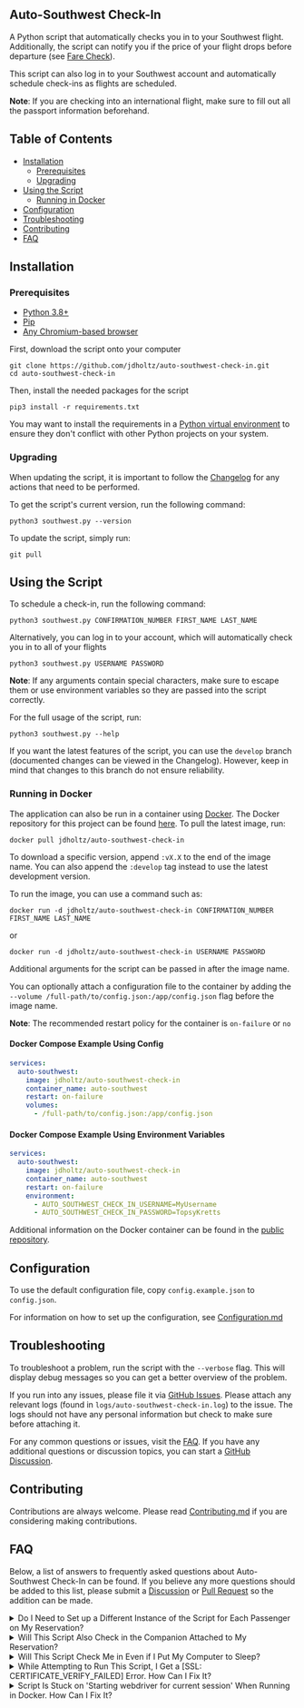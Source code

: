 ## Auto-Southwest Check-In
A Python script that automatically checks you in to your Southwest flight. Additionally,
the script can notify you if the price of your flight drops before departure
(see [Fare Check](CONFIGURATION.md#fare-check)).

This script can also log in to your Southwest account and automatically schedule check-ins as
flights are scheduled.

**Note**: If you are checking into an international flight, make sure to fill out all the passport
information beforehand.

## Table of Contents
- [Installation](#installation)
    * [Prerequisites](#prerequisites)
    * [Upgrading](#upgrading)
- [Using the Script](#using-the-script)
    * [Running in Docker](#running-in-docker)
- [Configuration](#configuration)
- [Troubleshooting](#troubleshooting)
- [Contributing](#contributing)
- [FAQ](#faq)

## Installation

### Prerequisites
- [Python 3.8+][0]
- [Pip][1]
- [Any Chromium-based browser][2]

First, download the script onto your computer
```shell
git clone https://github.com/jdholtz/auto-southwest-check-in.git
cd auto-southwest-check-in
```
Then, install the needed packages for the script
```shell
pip3 install -r requirements.txt
```
You may want to install the requirements in a [Python virtual environment][3] to ensure they don't conflict
with other Python projects on your system.

### Upgrading
When updating the script, it is important to follow the [Changelog](CHANGELOG.md) for any actions
that need to be performed.

To get the script's current version, run the following command:
```shell
python3 southwest.py --version
```

To update the script, simply run:
```shell
git pull
```

## Using the Script
To schedule a check-in, run the following command:
```shell
python3 southwest.py CONFIRMATION_NUMBER FIRST_NAME LAST_NAME
```
Alternatively, you can log in to your account, which will automatically check you in to all of your flights
```shell
python3 southwest.py USERNAME PASSWORD
```
**Note**: If any arguments contain special characters, make sure to escape them or use
environment variables so they are passed into the script correctly.

For the full usage of the script, run:
```shell
python3 southwest.py --help
```

If you want the latest features of the script, you can use the `develop` branch (documented changes
can be viewed in the Changelog). However, keep in mind that changes to this branch do not ensure reliability.

### Running in Docker
The application can also be run in a container using [Docker][4]. The Docker repository for this project
can be found [here][5]. To pull the latest image, run:
```shell
docker pull jdholtz/auto-southwest-check-in
```
To download a specific version, append `:vX.X` to the end of the image name. You can also append the
`:develop` tag instead to use the latest development version.

To run the image, you can use a command such as:
```shell
docker run -d jdholtz/auto-southwest-check-in CONFIRMATION_NUMBER FIRST_NAME LAST_NAME
```
or
```shell
docker run -d jdholtz/auto-southwest-check-in USERNAME PASSWORD
```
Additional arguments for the script can be passed in after the image name.

You can optionally attach a configuration file to the container by adding the
`--volume /full-path/to/config.json:/app/config.json` flag before the image name.

**Note**: The recommended restart policy for the container is `on-failure` or `no`

#### Docker Compose Example Using Config
```yaml
services:
  auto-southwest:
    image: jdholtz/auto-southwest-check-in
    container_name: auto-southwest
    restart: on-failure
    volumes:
      - /full-path/to/config.json:/app/config.json
```

#### Docker Compose Example Using Environment Variables
```yaml
services:
  auto-southwest:
    image: jdholtz/auto-southwest-check-in
    container_name: auto-southwest
    restart: on-failure
    environment:
      - AUTO_SOUTHWEST_CHECK_IN_USERNAME=MyUsername
      - AUTO_SOUTHWEST_CHECK_IN_PASSWORD=TopsyKretts
```

Additional information on the Docker container can be found in the [public repository][5].

## Configuration
To use the default configuration file, copy `config.example.json` to `config.json`.

For information on how to set up the configuration, see [Configuration.md](CONFIGURATION.md)

## Troubleshooting
To troubleshoot a problem, run the script with the `--verbose` flag. This will display debug messages so you can
get a better overview of the problem.

If you run into any issues, please file it via [GitHub Issues][6]. Please attach any relevant logs (found in
`logs/auto-southwest-check-in.log`) to the issue. The logs should not have any personal information but check to make
sure before attaching it.

For any common questions or issues, visit the [FAQ](#faq). If you have any additional questions or discussion topics,
you can start a [GitHub Discussion][7].

## Contributing
Contributions are always welcome. Please read [Contributing.md](CONTRIBUTING.md) if you are considering making contributions.

## FAQ
Below, a list of answers to frequently asked questions about Auto-Southwest Check-In can be found. If you believe any more
questions should be added to this list, please submit a [Discussion][7] or [Pull Request][8] so the addition can be made.

<details>
<summary>Do I Need to Set up a Different Instance of the Script for Each Passenger on My Reservation?</summary>

This script will check the entire party in under the same reservation, so there is no need to create more than one instance
of the script per reservation.

However, this is not the case if you have a companion attached to your reservation. See the next question for information on
checking in a companion.
</details>

<details>
<summary>Will This Script Also Check in the Companion Attached to My Reservation?</summary>

Unfortunately, this is not possible due to how Southwest's companion system works. To ensure your companion is also checked in,
you can set up their reservation or account separately in the configuration file.
</details>

<details>
<summary>Will This Script Check Me in Even if I Put My Computer to Sleep?</summary>

No, the script will stop while your computer is asleep and only continue once it wakes. You will need to rerun the script
if your computer goes to sleep while it is running because the timing will be off, causing your reservations to not be checked
in at the correct time.
</details>

<details>
<summary>While Attempting to Run This Script, I Get a [SSL: CERTIFICATE_VERIFY_FAILED] Error. How Can I Fix It?</summary>

If you are on MacOS, this error most likely occurred because your Python installation does not have any root certificates. To
install these certificates, follow the directions found at [this Stack Overflow question][9].

Credit to [@greennayr](https://github.com/greennayr) for the answer to this question.
</details>

<details>
<summary>Script Is Stuck on 'Starting webdriver for current session' When Running in Docker. How Can I Fix It?</summary>

The current workaround is to run the Docker container with the `--privileged` flag
(see [the comment on #96](https://github.com/jdholtz/auto-southwest-check-in/issues/96#issuecomment-1587779388)). However, this
is not a very good solution. If anyone figures out a better solution, please let me know and I can make the change.
</details>


[0]: https://www.python.org/downloads/
[1]: https://pip.pypa.io/en/stable/installation/
[2]: https://en.wikipedia.org/wiki/Chromium_(web_browser)#Active
[3]: https://virtualenv.pypa.io/en/stable/
[4]: https://www.docker.com/
[5]: https://hub.docker.com/repository/docker/jdholtz/auto-southwest-check-in
[6]: https://github.com/jdholtz/auto-southwest-check-in/issues/new/choose
[7]: https://github.com/jdholtz/auto-southwest-check-in/discussions/new/choose
[8]: https://github.com/jdholtz/auto-southwest-check-in/pulls
[9]: https://stackoverflow.com/questions/42098126/mac-osx-python-ssl-sslerror-ssl-certificate-verify-failed-certificate-verify
